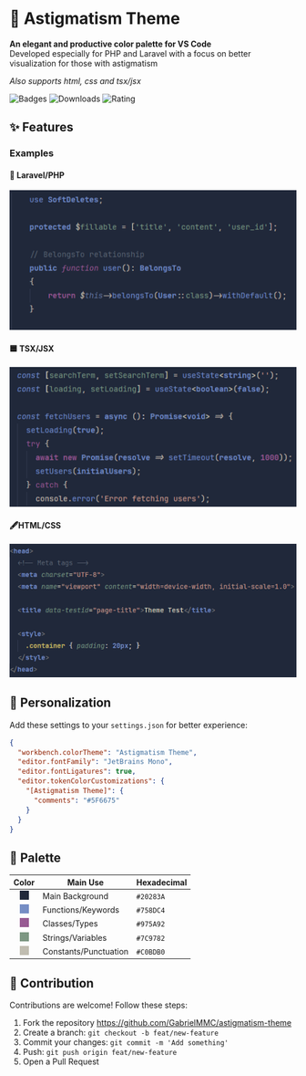 # 🎨 Astigmatism Theme

**An elegant and productive color palette for VS Code**  
Developed especially for PHP and Laravel with a focus on better visualization for those with astigmatism

*Also supports html, css and tsx/jsx*

![Badges](https://img.shields.io/visual-studio-marketplace/v/gabrielfacioni.astigmatism-theme?color=)
![Downloads](https://img.shields.io/visual-studio-marketplace/d/gabrielfacioni.astigmatism-theme?color)
![Rating](https://img.shields.io/visual-studio-marketplace/r/gabrielfacioni.astigmatism-theme?color)

## ✨ Features

### Examples

#### 🐘 Laravel/PHP
![Laravel/PHP Example](https://github.com/GabrielMMC/astigmatism-theme/blob/main/screenshots/php.png?raw=true)

#### 🟦 TSX/JSX
![TSX/React Example](https://github.com/GabrielMMC/astigmatism-theme/blob/main/screenshots/tsx.png?raw=true)

#### 🖋️HTML/CSS
![HTML Example](https://github.com/GabrielMMC/astigmatism-theme/blob/main/screenshots/html.png?raw=true)

## 🎨 Personalization

Add these settings to your `settings.json` for better experience:

```json
{
  "workbench.colorTheme": "Astigmatism Theme",
  "editor.fontFamily": "JetBrains Mono",
  "editor.fontLigatures": true,
  "editor.tokenColorCustomizations": {
    "[Astigmatism Theme]": {
      "comments": "#5F6675"
    }
  }
}
```

## 🌈 Palette

| Color              | Main Use            | Hexadecimal |
|--------------------|---------------------|-------------|
| <div align="center"><img src="https://raw.githubusercontent.com/GabrielMMC/astigmatism-theme/9fff40395b94aa2c64c4acb692799ccd4db33ee0/png-colors/background.png" width="16" height="16"></div>  | Main Background     | `#20283A`   |
| <div align="center"><img src="https://raw.githubusercontent.com/GabrielMMC/astigmatism-theme/9fff40395b94aa2c64c4acb692799ccd4db33ee0/png-colors/function.png" width="16" height="16"></div> | Functions/Keywords  | `#758DC4`   |
| <div align="center"><img src="https://raw.githubusercontent.com/GabrielMMC/astigmatism-theme/9fff40395b94aa2c64c4acb692799ccd4db33ee0/png-colors/class.png" width="16" height="16"></div>  | Classes/Types       | `#975A92`   |
| <div align="center"><img src="https://raw.githubusercontent.com/GabrielMMC/astigmatism-theme/9fff40395b94aa2c64c4acb692799ccd4db33ee0/png-colors/variable.png" width="16" height="16"></div>  | Strings/Variables            | `#7C9782`   |
| <div align="center"><img src="https://raw.githubusercontent.com/GabrielMMC/astigmatism-theme/9fff40395b94aa2c64c4acb692799ccd4db33ee0/png-colors/ponctuation.png" width="16" height="16"></div>  | Constants/Punctuation           | `#C0BDB0`   |

## 🤝 Contribution
Contributions are welcome! Follow these steps:
1. Fork the repository https://github.com/GabrielMMC/astigmatism-theme
2. Create a branch: `git checkout -b feat/new-feature`
3. Commit your changes: `git commit -m 'Add something'`
4. Push: `git push origin feat/new-feature`
5. Open a Pull Request